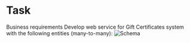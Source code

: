 # Task
Business requirements
Develop web service for Gift Certificates system with the following entities (many-to-many):
![Schema](https://user-images.githubusercontent.com/57107139/137275214-3c45bee9-9b9b-49ca-9e1f-6b115cadc583.png)
